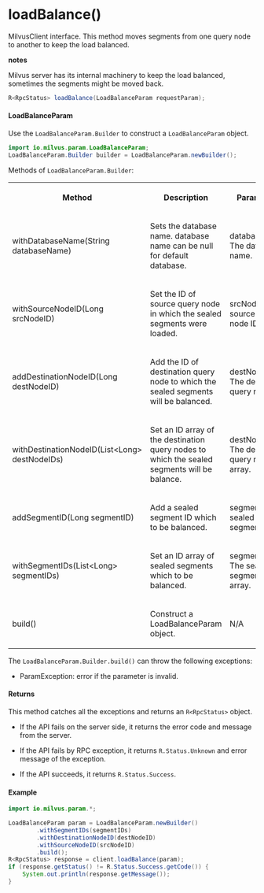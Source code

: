 # loadBalance()

MilvusClient interface. This method moves segments from one query node to another to keep the load balanced. 

<div class="admonition note">

<p><b>notes</b></p>

<p>Milvus server has its internal machinery to keep the load balanced, sometimes the segments might be moved back.</p>

</div>

```java
R<RpcStatus> loadBalance(LoadBalanceParam requestParam);
```

#### LoadBalanceParam

Use the `LoadBalanceParam.Builder` to construct a `LoadBalanceParam` object.

```java
import io.milvus.param.LoadBalanceParam;
LoadBalanceParam.Builder builder = LoadBalanceParam.newBuilder();
```

Methods of `LoadBalanceParam.Builder`:

<table>
    <tr>
        <th><p>Method</p></th>
        <th><p>Description</p></th>
        <th><p>Parameters</p></th>
    </tr>
    <tr>
        <td><p>withDatabaseName(String databaseName)</p></td>
        <td><p>Sets the database name. database name can be null for default database.</p></td>
        <td><p>databaseName: The database name.</p></td>
    </tr>
    <tr>
        <td><p>withSourceNodeID(Long srcNodeID)</p></td>
        <td><p>Set the ID of source query node in which the sealed segments were loaded.</p></td>
        <td><p>srcNodeID: The source query node ID.</p></td>
    </tr>
    <tr>
        <td><p>addDestinationNodeID(Long destNodeID)</p></td>
        <td><p>Add the ID of destination query node to which the sealed segments will be balanced.</p></td>
        <td><p>destNodeID: The destination query node ID.</p></td>
    </tr>
    <tr>
        <td><p>withDestinationNodeID(List&lt;Long> destNodeIDs)</p></td>
        <td><p>Set an ID array of the destination query nodes to which the sealed segments will be balance.</p></td>
        <td><p>destNodeIDs: The destination query node ID array.</p></td>
    </tr>
    <tr>
        <td><p>addSegmentID(Long segmentID)</p></td>
        <td><p>Add a sealed segment ID which to be balanced.</p></td>
        <td><p>segmentID: A sealed segment ID.</p></td>
    </tr>
    <tr>
        <td><p>withSegmentIDs(List&lt;Long> segmentIDs)</p></td>
        <td><p>Set an ID array of sealed segments which to be balanced.</p></td>
        <td><p>segmentIDs: The sealed segments ID array.</p></td>
    </tr>
    <tr>
        <td><p>build()</p></td>
        <td><p>Construct a LoadBalanceParam object.</p></td>
        <td><p>N/A</p></td>
    </tr>
</table>

The `LoadBalanceParam.Builder.build()` can throw the following exceptions:

- ParamException: error if the parameter is invalid.

#### Returns

This method catches all the exceptions and returns an `R<RpcStatus>` object.

- If the API fails on the server side, it returns the error code and message from the server.

- If the API fails by RPC exception, it returns `R.Status.Unknown` and error message of the exception.

- If the API succeeds, it returns `R.Status.Success`.

#### Example

```java
import io.milvus.param.*;

LoadBalanceParam param = LoadBalanceParam.newBuilder()
        .withSegmentIDs(segmentIDs)
        .withDestinationNodeID(destNodeID)
        .withSourceNodeID(srcNodeID)
        .build();
R<RpcStatus> response = client.loadBalance(param);
if (response.getStatus() != R.Status.Success.getCode()) {
    System.out.println(response.getMessage());
}
```
